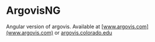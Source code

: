 # ArgovisNG

Angular version of argovis. Available at [www.argovis.com](www.argovis.com) or [argovis.colorado.edu](argovis.colorado.edu)
